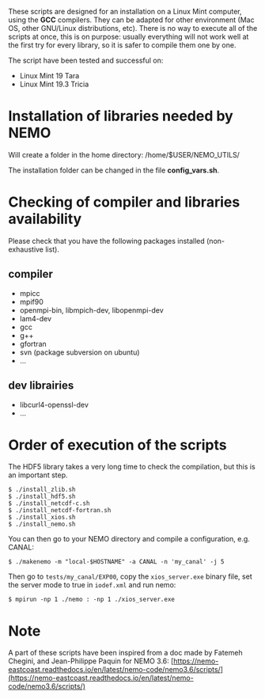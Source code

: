 These scripts are designed for an installation on a Linux Mint computer, using the **GCC** compilers.
They can be adapted for other environment (Mac OS, other GNU/Linux distributions, etc).
There is no way to execute all of the scripts at once, this is on purpose: usually
everything will not work well at the first try for every library, so it is
safer to compile them one by one.

The script have been tested and successful on:
- Linux Mint 19 Tara
- Linux Mint 19.3 Tricia

# Installation of libraries needed by NEMO
Will create a folder in the home directory: /home/$USER/NEMO_UTILS/

The installation folder can be changed in the file **config_vars.sh**.

# Checking of compiler and libraries availability
Please check that you have the following packages installed
(non-exhaustive list).

## compiler
- mpicc
- mpif90
- openmpi-bin, libmpich-dev, libopenmpi-dev
- lam4-dev
- gcc
- g++
- gfortran
- svn (package subversion on ubuntu)
- ...

## dev librairies
- libcurl4-openssl-dev
- ...

# Order of execution of the scripts

The HDF5 library takes a very long time to check the compilation, but this is
an important step.

    $ ./install_zlib.sh	
    $ ./install_hdf5.sh
    $ ./install_netcdf-c.sh
    $ ./install_netcdf-fortran.sh
    $ ./install_xios.sh
    $ ./install_nemo.sh


You can then go to your NEMO directory and compile a configuration, e.g. CANAL:

    $ ./makenemo -m "local-$HOSTNAME" -a CANAL -n 'my_canal' -j 5

Then go to `tests/my_canal/EXP00`, copy the `xios_server.exe` binary file,
set the server mode to true in `iodef.xml` and run nemo:

    $ mpirun -np 1 ./nemo : -np 1 ./xios_server.exe

# Note

A part of these scripts have been inspired from a doc made by
Fatemeh Chegini, and Jean-Philippe Paquin for NEMO 3.6:
[https://nemo-eastcoast.readthedocs.io/en/latest/nemo-code/nemo3.6/scripts/](https://nemo-eastcoast.readthedocs.io/en/latest/nemo-code/nemo3.6/scripts/)
